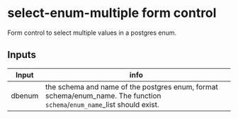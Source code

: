 # select-enum-multiple form control

Form control to select multiple values in a postgres enum.

## Inputs 

| Input | info |
| --- | --- |
| dbenum | the schema and name of the postgres enum, format schema/enum_name. The function `schema`/`enum_name`_list should exist. |
 